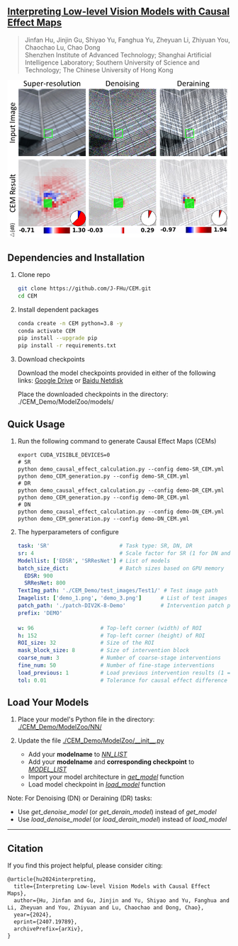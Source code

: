 ## [Interpreting Low-level Vision Models with Causal Effect Maps](https://arxiv.org/abs/2407.19789)<br>

> Jinfan Hu, Jinjin Gu, Shiyao Yu, Fanghua Yu, Zheyuan Li, Zhiyuan You, Chaochao Lu, Chao Dong<br>
> Shenzhen Institute of Advanced Technology; Shanghai Artificial Intelligence Laboratory; Southern University of Science and Technology; The Chinese University of Hong Kong <br>

<p align="center">
  <img src="teaser_CEM.png">
</p>

## Dependencies and Installation

1. Clone repo
    ```bash
    git clone https://github.com/J-FHu/CEM.git
    cd CEM
    ```

2. Install dependent packages
    ```bash
    conda create -n CEM python=3.8 -y
    conda activate CEM
    pip install --upgrade pip
    pip install -r requirements.txt
    ```

3. Download checkpoints

   Download the model checkpoints provided in either of the following links: [Google Drive](https://drive.google.com/drive/folders/1Ns6-LQNJSBzF6ke57vS3aeLnTQSGKxa_?usp=sharing) or [Baidu Netdisk](https://pan.baidu.com/s/1nb86GtKsNHHyHMmpASw13g?pwd=353p) 

   Place the downloaded checkpoints in the directory: ./CEM_Demo/ModelZoo/models/


## Quick Usage

1. Run the following command to generate Causal Effect Maps (CEMs)
    ```Shell
    export CUDA_VISIBLE_DEVICES=0
    # SR
    python demo_causal_effect_calculation.py --config demo-SR_CEM.yml
    python demo_CEM_generation.py --config demo-SR_CEM.yml
    # DR
    python demo_causal_effect_calculation.py --config demo-DR_CEM.yml
    python demo_CEM_generation.py --config demo-DR_CEM.yml
    # DN
    python demo_causal_effect_calculation.py --config demo-DN_CEM.yml
    python demo_CEM_generation.py --config demo-DN_CEM.yml
    ```
   
2. The hyperparameters of configure
      ``` YAML
      task: 'SR'                      # Task type: SR, DN, DR
      sr: 4                           # Scale factor for SR (1 for DN and DR)
      Modellist: ['EDSR', 'SRResNet'] # List of models
      batch_size_dict:                # Batch sizes based on GPU memory
        EDSR: 900
        SRResNet: 800
      TextImg_path: './CEM_Demo/test_images/Test1/' # Test image path
      Imagelist: ['demo_1.png', 'demo_3.png']      # List of test images
      patch_path: './patch-DIV2K-8-Demo'           # Intervention patch path
      prefix: 'DEMO'
   
      w: 96                     # Top-left corner (width) of ROI
      h: 152                    # Top-left corner (height) of ROI
      ROI_size: 32              # Size of the ROI
      mask_block_size: 8        # Size of intervention block
      coarse_num: 3             # Number of coarse-stage interventions
      fine_num: 50              # Number of fine-stage interventions
      load_previous: 1          # Load previous intervention results (1 = yes, 0 = no)
      tol: 0.01                 # Tolerance for causal effect difference
      ```


## Load Your Models
1. Place your model's Python file in the directory: [./CEM_Demo/ModelZoo/NN/](./CEM_Demo/ModelZoo/NN/)

2. Update the file [./CEM_Demo/ModelZoo/\_\_init__.py](./CEM_Demo/ModelZoo/__init__.py)
   - Add your **modelname** to [_NN_LIST_](./CEM_Demo/ModelZoo/__init__.py#L7)
   - Add your **modelname** and **corresponding checkpoint** to [_MODEL_LIST_](./CEM_Demo/ModelZoo/__init__.py#L81)
   - Import your model architecture in  [_get_model_](./CEM_Demo/ModelZoo/__init__.py#L370) function
   - Load model checkpoint in [_load_model_](./CEM_Demo/ModelZoo/__init__.py#L565) function

Note: For Denoising (DN) or Deraining (DR) tasks:
   - Use _get_denoise_model_ (or _get_derain_model_) instead of _get_model_
   - Use _load_denoise_model_ (or _load_derain_model_) instead of _load_model_

---
## Citation
If you find this project helpful, please consider citing:

    @article{hu2024interpreting,
      title={Interpreting Low-level Vision Models with Causal Effect Maps}, 
      author={Hu, Jinfan and Gu, Jinjin and Yu, Shiyao and Yu, Fanghua and Li, Zheyuan and You, Zhiyuan and Lu, Chaochao and Dong, Chao},
      year={2024},
      eprint={2407.19789},
      archivePrefix={arXiv},
    }
